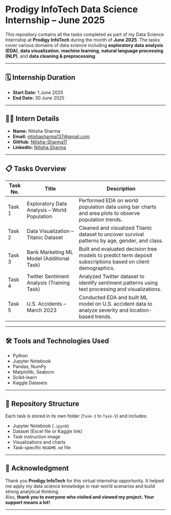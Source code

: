 # Prodigy InfoTech Data Science Internship – June 2025

This repository contains all the tasks completed as part of my Data Science Internship at **Prodigy InfoTech** during the month of **June 2025**. The tasks cover various domains of data science including **exploratory data analysis (EDA)**, **data visualization**, **machine learning**, **natural language processing (NLP)**, and **data cleaning & preprocessing**.

---

## 🗓️ Internship Duration
- **Start Date:** 1 June 2025  
- **End Date:** 30 June 2025

---

## 👩‍💻 Intern Details
- **Name:** Nitisha Sharma  
- **Email:** nitishasharma137@gmail.com  
- **GitHub:** [Nitisha-Sharma11](https://github.com/Nitisha-Sharma11)  
- **LinkedIn:** [Nitisha Sharma](https://www.linkedin.com/in/nitisha-sharma)

---

## 📋 Tasks Overview

| Task No. | Title                                         | Description                                                                                      |
|----------|-----------------------------------------------|--------------------------------------------------------------------------------------------------|
| Task 1   | Exploratory Data Analysis – World Population  | Performed EDA on world population data using bar charts and area plots to observe population trends. |
| Task 2   | Data Visualization – Titanic Dataset          | Cleaned and visualized Titanic dataset to uncover survival patterns by age, gender, and class.   |
| Task 3   | Bank Marketing ML Model (Additional Task)     | Built and evaluated decision tree models to predict term deposit subscriptions based on client demographics. |
| Task 4   | Twitter Sentiment Analysis (Training Task)    | Analyzed Twitter dataset to identify sentiment patterns using text processing and visualizations. |
| Task 5   | U.S. Accidents – March 2023                   | Conducted EDA and built ML model on U.S. accident data to analyze severity and location-based trends. |

---

## 🛠️ Tools and Technologies Used
- Python  
- Jupyter Notebook  
- Pandas, NumPy  
- Matplotlib, Seaborn  
- Scikit-learn  
- Kaggle Datasets  

---

## 📂 Repository Structure

Each task is stored in its own folder (`Task-1` to `Task-5`) and includes:

- Jupyter Notebook (`.ipynb`)  
- Dataset (Excel file or Kaggle link)  
- Task instruction image  
- Visualizations and charts  
- Task-specific `README.md` file  

---

## 🙏 Acknowledgment

Thank you **Prodigy InfoTech** for this virtual internship opportunity. It helped me apply my data science knowledge in real-world scenarios and build strong analytical thinking.  
Also, **thank you to everyone who visited and viewed my project. Your support means a lot!**

---
